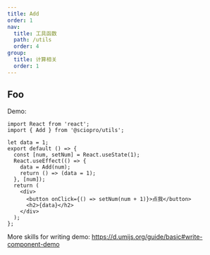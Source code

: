 ```yaml
---
title: Add
order: 1
nav:
  title: 工具函数
  path: /utils
  order: 4
group:
  title: 计算相关
  order: 1
---
```


## Foo

Demo:

```tsx
import React from 'react';
import { Add } from '@sciopro/utils';

let data = 1;
export default () => {
  const [num, setNum] = React.useState(1);
  React.useEffect(() => {
    data = Add(num);
    return () => (data = 1);
  }, [num]);
  return (
    <div>
      <button onClick={() => setNum(num + 1)}>点我</button>
      <h2>{data}</h2>
    </div>
  );
};
```

More skills for writing demo: https://d.umijs.org/guide/basic#write-component-demo
